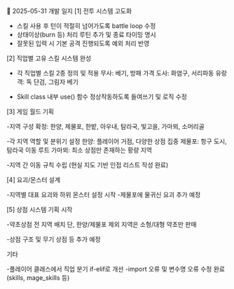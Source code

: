 📘 2025-05-31 개발 일지
[1] 전투 시스템 고도화

- 스킬 사용 후 턴이 적절히 넘어가도록 battle loop 수정
- 상태이상(burn 등) 처리 루틴 추가 및 종료 타이밍 명시
- 잘못된 입력 시 기본 공격 진행되도록 예외 처리 반영

[2] 직업별 고유 스킬 시스템 완성

- 각 직업별 스킬 2종 정의 및 적용
    무사: 베기, 방패 가격
    도사: 화염구, 서리파동
    유랑객: 독 단검, 그림자 베기

- Skill class 내부 use() 함수 정상작동하도록 들여쓰기 및 로직 수정

[3] 게임 월드 기획

-지역 구성 확정: 한양, 제물포, 한밭, 아우내, 탐라국, 빛고을, 가마뫼, 소머리골

-각 지역 역할 및 분위기 설정
    한양: 플레이어 거점, 다양한 상점 집중
    제물포: 항구 도시, 탐라국 이동 루트
    가마뫼: 최소 상점만 존재하는 황량 지역

-지역 간 이동 규칙 수립 (현실 지도 기반 인접 리스트 작성 완료)

[4] 요괴/몬스터 설계

-지역별 대표 요괴와 하위 몬스터 설정 시작
-제물포에 물귀신 요괴 추가 예정

[5] 상점 시스템 기획 시작

-약초상점 전 지역 배치
단, 한양/제물포 제외 지역은 소형/대형 약초만 판매

-상점 구조 및 무기 상점 등 추가 예정


기타

-플레이어 클래스에서 직업 분기 if-elif로 개선
-import 오류 및 변수명 오류 수정 완료 (skills, mage_skills 등)

